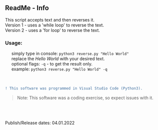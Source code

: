 ## ReadMe - Info

This script accepts text and then reverses it.  
Version 1 - uses a 'while loop' to reverse the text.  
Version 2 - uses a 'for loop' to reverse the text.
<br />
### Usage:
   simply type in console: ```python3 reverse.py "Hello World"```<br />
   replace the *Hello World* with your desired text.<br />
   optional flags: `-q` -  to get the result only.<br />
   example: ```python3 reverse.py "Hello World" -q```<br />
<br />
<br />
``` diff
! This software was programmed in Visual Studio Code (Python3).
```
> Note: This software was a coding exercise, so expect issues with it.
<br />
<br />
<br />
Publish/Release dates: 04.01.2022
